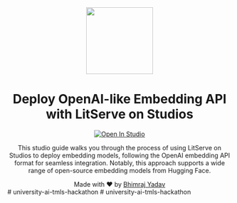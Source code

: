 <div align="center">
  <img src="https://github.com/bhimrazy/litserve-embedding-api/assets/46085301/47d4510e-3a81-4c3f-8aba-49d65cbc2064" height="150"/>
  <br/>
  <h1>Deploy OpenAI-like Embedding API with LitServe on Studios</h1>
<a target="_blank" href="https://lightning.ai/bhimrajyadav/studios/deploy-openai-like-embedding-api-with-litserve-on-studios">
  <img src="https://pl-bolts-doc-images.s3.us-east-2.amazonaws.com/app-2/studio-badge.svg" alt="Open In Studio"/>
</a>
  <br/>

  <p>
  This studio guide walks you through the process of using LitServe on Studios to deploy embedding models, following the OpenAI embedding API format for seamless integration. Notably, this approach supports a wide range of open-source embedding models from Hugging Face.
  </p>
Made with ❤️ by <a href='https://github.com/bhimrazy'>Bhimraj Yadav</a>
</div>
# university-ai-tmls-hackathon
# university-ai-tmls-hackathon
